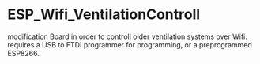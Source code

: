 # ESP_Wifi_VentilationControll
modification Board in order to controll older ventilation systems over Wifi.
requires a USB to FTDI programmer for programming, or a preprogrammed ESP8266.
